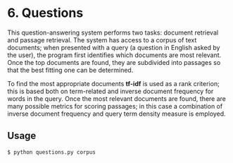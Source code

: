 # 6. Questions

This question-answering system performs two tasks: document retrieval and passage retrieval. 
The system has access to a corpus of text documents; when presented with a query (a question in English asked by the user), the program first identifies which documents are most relevant. Once the top documents are found, they are subdivided into passages so that the best fitting one can be determined.

To find the most appropriate documents **tf-idf** is used as a rank criterion; this is based both on term-related and inverse document frequency for words in the query. 
Once the most relevant documents are found, there are many possible metrics for scoring passages; in this case a combination of inverse document frequency and query term density measure is employed.

## Usage

`$ python questions.py corpus`
